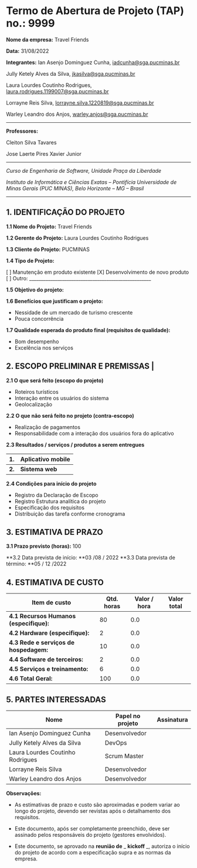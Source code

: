 # Termo de Abertura de Projeto (TAP) no.: 9999

**Nome da empresa:** Travel Friends

**Data:** 31/08/2022

**Integrantes:**
Ian Asenjo Dominguez Cunha, iadcunha@sga.pucminas.br

Jully Ketely Alves da Silva, jkasilva@sga.pucminas.br

Laura Lourdes Coutinho Rodrigues, laura.rodrigues.1199007@sga.pucminas.br

Lorrayne Reis Silva, lorrayne.silva.1220819@sga.pucminas.br

Warley Leandro dos Anjos, warley.anjos@sga.pucminas.br

---

**Professores:**

Cleiton Silva Tavares

Jose Laerte Pires Xavier Junior

---

_Curso de Engenharia de Software, Unidade Praça da Liberdade_

_Instituto de Informática e Ciências Exatas – Pontifícia Universidade de Minas Gerais (PUC MINAS), Belo Horizonte – MG – Brasil_

---

## 1. IDENTIFICAÇÃO DO PROJETO

**1.1 Nome do Projeto:** Travel Friends

**1.2 Gerente do Projeto:** Laura Lourdes Coutinho Rodrigues

**1.3 Cliente do Projeto:** PUCMINAS

**1.4 Tipo de Projeto:**

[ ] Manutenção em produto existente
[X] Desenvolvimento de novo produto
[ ] Outro: \_\_\_\_\_\_\_\_\_\_\_\_\_\_\_\_\_\_\_\_\_\_\_\_\_\_\_\_\_\_\_\_\_\_\_\_\_\_\_\_\_\_\_\_\_\_\_\_\_\_\_\_

**1.5 Objetivo do projeto:** 

**1.6 Benefícios que justificam o projeto:**
- Nessidade de um mercado de turismo crescente
- Pouca concorrência 

**1.7 Qualidade esperada do produto final (requisitos de qualidade):**
- Bom desempenho
- Excelência nos serviços 

## **2. ESCOPO PRELIMINAR E PREMISSAS** |

**2.1 O que será feito (escopo do projeto)**
- Roteiros turísticos
- Interação entre os usuários do sistema
- Geolocalização

**2.2 O que não será feito no projeto (contra-escopo)**
- Realização de pagamentos
- Responsabilidade com a interação dos usuários fora do aplicativo

**2.3 Resultados / serviços / produtos a serem entregues**

| **1.** | Aplicativo mobile |
| --- | --- |
| **2.** | **Sistema web** |

**2.4 Condições para início do projeto**
- Registro da Declaração de Escopo
- Registro Estrutura analítica do projeto
- Especificação dos requisitos
- Distribuição das tarefa conforme cronograma

## 3. ESTIMATIVA DE PRAZO


**3.1 Prazo previsto (horas):** 100

**3.2 Data prevista de início:  **03 /08 / 2022 
**3.3 Data prevista de término: **05 / 12 /2022 

## 4. ESTIMATIVA DE CUSTO

| Item de custo | Qtd. horas | Valor / hora  | Valor total |
| --- | --- | --- | --- |
| **4.1 Recursos Humanos** **(especifique):** | 80 | 0.0 |  |
| **4.2 Hardware (especifique):** | 2 | 0.0 |  |
| **4.3 Rede e serviços de hospedagem:** | 10 | 0.0 |  |
| **4.4 Software de terceiros:** | 2 | 0.0 |  |
| **4.5 Serviços e treinamento:** | 6 | 0.0 |  |
| **4.6 Total Geral:** | 100 | 0.0 |  |

## 5. PARTES INTERESSADAS

| Nome | Papel no projeto | Assinatura |
| --- | --- | --- |
| Ian Asenjo Dominguez Cunha | Desenvolvedor |     |
| Jully Ketely Alves da Silva | DevOps |     |
| Laura Lourdes Coutinho Rodrigues | Scrum Master |     |
| Lorrayne Reis Silva | Desenvolvedor |     |
| Warley Leandro dos Anjos | Desenvolvedor |     |

**Observações:**

- As estimativas de prazo e custo são aproximadas e podem variar ao longo do projeto, devendo ser revistas após o detalhamento dos requisitos.

- Este documento, após ser completamente preenchido, deve ser assinado pelos responsáveis do projeto (gestores envolvidos).

- Este documento, se aprovado na **reunião de** _ **kickoff** _, autoriza o início do projeto de acordo com a especificação supra e as normas da empresa.

